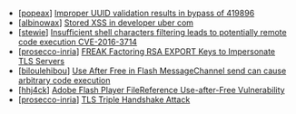 * [[popeax](https://hackerone.com/popeax)] [Improper UUID validation results in bypass of 419896](https://hackerone.com/reports/423073)
* [[albinowax](https://hackerone.com/albinowax)] [Stored XSS in developer uber com](https://hackerone.com/reports/131450)
* [[stewie](https://hackerone.com/stewie)] [Insufficient shell characters filtering leads to potentially remote code execution CVE-2016-3714 ](https://hackerone.com/reports/143966)
* [[prosecco-inria](https://hackerone.com/prosecco-inria)] [FREAK Factoring RSA EXPORT Keys to Impersonate TLS Servers](https://hackerone.com/reports/50170)
* [[biloulehibou](https://hackerone.com/biloulehibou)] [Use After Free in Flash MessageChannel send can cause arbitrary code execution](https://hackerone.com/reports/47234)
* [[hhj4ck](https://hackerone.com/hhj4ck)] [Adobe Flash Player FileReference Use-after-Free Vulnerability](https://hackerone.com/reports/12497)
* [[prosecco-inria](https://hackerone.com/prosecco-inria)] [TLS Triple Handshake Attack](https://hackerone.com/reports/7277)
